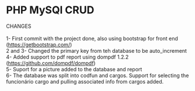 # PHP MySQl CRUD

CHANGES\
\
1- First commit with the project done, also using bootstrap for front end (https://getbootstrap.com/) \
2 and 3- Changed the primary key from teh database to be auto_increment \
4- Added support to pdf report using dompdf 1.2.2 (https://github.com/dompdf/dompdf) \
5- Suport for a picture added to the database and report \
6- The database was split into codfun and cargos. Support for selecting the funcionário cargo and pulling associated info from cargos added.

